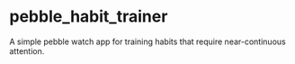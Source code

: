 pebble_habit_trainer
====================

A simple pebble watch app for training habits that require near-continuous attention.

